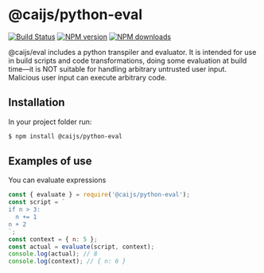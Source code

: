 # @caijs/python-eval

[![Build Status](https://travis-ci.com/CAI-js/python-eval.svg?branch=master)](https://travis-ci.com/CAI-js/python-eval)
[![NPM version](https://img.shields.io/npm/v/@caijs/python-eval.svg?style=flat)](https://www.npmjs.com/package/@caijs/python-eval)
[![NPM downloads](https://img.shields.io/npm/dm/@caijs/python-eval.svg?style=flat)](https://www.npmjs.com/package/@caijs/python-eval)

@caijs/eval includes a python transpiler and evaluator.
It is intended for use in build scripts and code transformations, doing some evaluation at build time—it is NOT suitable for handling arbitrary untrusted user input. Malicious user input can execute arbitrary code.

## Installation

In your project folder run:

```bash
$ npm install @caijs/python-eval
```

## Examples of use

You can evaluate expressions

```javascript
const { evaluate } = require('@caijs/python-eval');
const script = `
if n > 3:
  n += 1
n + 2
`;
const context = { n: 5 };
const actual = evaluate(script, context);
console.log(actual); // 8
console.log(context); // { n: 6 }
```
